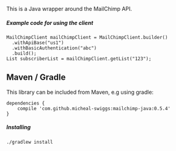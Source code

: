 

This is a Java wrapper around the MailChimp API.

##### Example code for using the client

    MailChimpClient mailChimpClient = MailChimpClient.builder()
      .withApiBase("us1")
      .withBasicAuthentication("abc")
      .build();
    List subscriberList = mailChimpClient.getList("123");

## Maven / Gradle

This library can be included from Maven, e.g using gradle:

    dependencies {
        compile 'com.github.micheal-swiggs:mailchimp-java:0.5.4'
    }


##### Installing

    ./gradlew install
